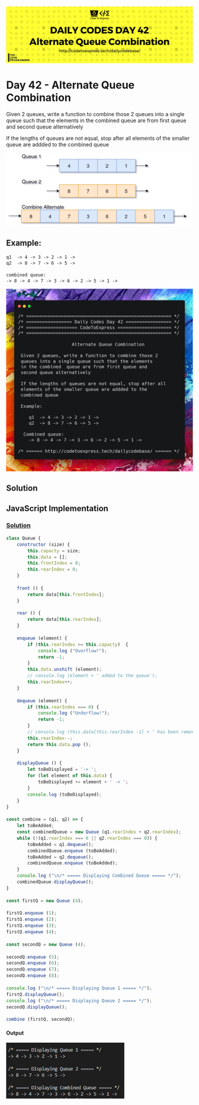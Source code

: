 ![cover](./cover.png)

# Day 42 - Alternate Queue Combination

Given 2 queues, write a function to combine those 2 queues into a single queue such that the elements in the combined queue are from first queue and second queue alternatively

If the lengths of queues are not equal, stop after all elements of the smaller queue are addded to the combined queue

![process](./proc.png)

## Example:

```
q1  -> 4 -> 3 -> 2 -> 1 ->
q2  -> 8 -> 7 -> 6 -> 5 ->

combined queue: 
-> 8 -> 4 -> 7 -> 3 -> 6 -> 2 -> 5 -> 1 ->
```

![ques](./ques.png)

## Solution

## JavaScript Implementation

### [Solution](./JavaScript/queue.js)

```js
class Queue {
    constructor (size) {
        this.capacty = size;
        this.data = [];
        this.frontIndex = 0;
        this.rearIndex = 0;
    }

    front () {
        return data[this.frontIndex];
    }

    rear () {
        return data[this.rearIndex];
    }

    enqueue (element) {
        if (this.rearIndex >= this.capacty)  {
            console.log ("Overflow!");
            return -1;
        }
        this.data.unshift (element);
        // console.log (element + ' added to the queue');
        this.rearIndex++;
    }

    dequeue (element) {
        if (this.rearIndex === 0) {
            console.log ("Underflow!");
            return -1;
        }
        // console.log (this.data[this.rearIndex -1] + ' has been removed from the queue');
        this.rearIndex--;
        return this.data.pop ();
    }

    displayQueue () {
        let toBeDisplayed = '-> ';
        for (let element of this.data) {
            toBeDisplayed += element + ' -> ';
        }
        console.log (toBeDisplayed);
    }
}

const combine = (q1, q2) => {
    let toBeAdded;
    const combinedQueue = new Queue (q1.rearIndex + q2.rearIndex);
    while (!(q1.rearIndex === 0 || q2.rearIndex === 0)) {
        toBeAdded = q1.dequeue();
        combinedQueue.enqueue (toBeAdded);
        toBeAdded = q2.dequeue();
        combinedQueue.enqueue (toBeAdded);
    }
    console.log ("\n/* ===== Displaying Combined Queue ===== */");
    combinedQueue.displayQueue();
}

const firstQ = new Queue (4);

firstQ.enqueue (1);
firstQ.enqueue (2);
firstQ.enqueue (3);
firstQ.enqueue (4);

const secondQ = new Queue (4);

secondQ.enqueue (5);
secondQ.enqueue (6);
secondQ.enqueue (7);
secondQ.enqueue (8);

console.log ("\n/* ===== Displaying Queue 1 ===== */");
firstQ.displayQueue();
console.log ("\n/* ===== Displaying Queue 2 ===== */");
secondQ.displayQueue();

combine (firstQ, secondQ);
```

#### Output

![output](./output.png)